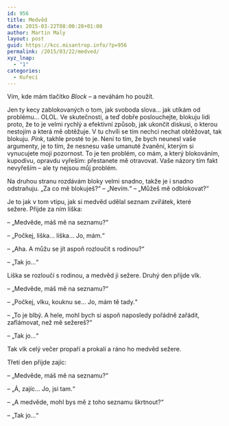 ```yaml
---
id: 956
title: Medvěd
date: 2015-03-22T08:00:28+01:00
author: Martin Maly
layout: post
guid: https://kcc.misantrop.info/?p=956
permalink: /2015/03/22/medved/
xyz_lnap:
  - "1"
categories:
  - Kuřecí
---
```

Vím, kde mám tlačítko _Block_ &#8211; a neváhám ho použít.

Jen ty kecy zablokovaných o tom, jak svoboda slova&#8230; jak utíkám od problému&#8230; OLOL. Ve skutečnosti, a teď dobře poslouchejte, blokuju lidi proto, že to je velmi rychlý a efektivní způsob, jak ukončit diskusi, o kterou nestojím a která mě obtěžuje. V tu chvíli se tím nechci nechat obtěžovat, tak blokuju. _Pink_, takhle prosté to je. Není to tím, že bych neunesl vaše argumenty, je to tím, že nesnesu vaše umanuté žvanění, kterým si vynucujete moji pozornost. To je ten problém, co mám, a který blokováním, kupodivu, opravdu vyřeším: přestanete mě otravovat. Vaše názory tím fakt nevyřeším &#8211; ale ty nejsou můj problém.

Na druhou stranu rozdávám bloky velmi snadno, takže je i snadno odstraňuju. &#8222;Za co mě blokuješ?&#8220; &#8211; &#8222;Nevím.&#8220; &#8211; &#8222;Můžeš mě odblokovat?&#8220;

Je to jak v tom vtipu, jak si medvěd udělal seznam zvířátek, které sežere. Přijde za ním liška:

&#8211; &#8222;Medvěde, máš mě na seznamu?&#8220;

&#8211; &#8222;Počkej, liška&#8230; liška&#8230; Jo, mám.&#8220;

&#8211; &#8222;Aha. A můžu se jít aspoň rozloučit s rodinou?&#8220;

&#8211; &#8222;Tak jo&#8230;&#8220;

Liška se rozloučí s rodinou, a medvěd ji sežere. Druhý den přijde vlk.

&#8211; &#8222;Medvěde, máš mě na seznamu?&#8220;

&#8211; &#8222;Počkej, vlku, kouknu se&#8230; Jo, mám tě tady.&#8220;

&#8211; &#8222;To je blbý. A hele, mohl bych si aspoň naposledy pořádně zařádit, zaflámovat, než mě sežereš?&#8220;

&#8211; &#8222;Tak jo&#8230;&#8220;

Tak vlk celý večer propaří a prokalí a ráno ho medvěd sežere.

Třetí den přijde zajíc:

&#8211; &#8222;Medvěde, máš mě na seznamu?&#8220;

&#8211; &#8222;Á, zajíc&#8230; Jo, jsi tam.&#8220;

&#8211; &#8222;A medvěde, mohl bys mě z toho seznamu škrtnout?&#8220;

&#8211; &#8222;Tak jo&#8230;&#8220;